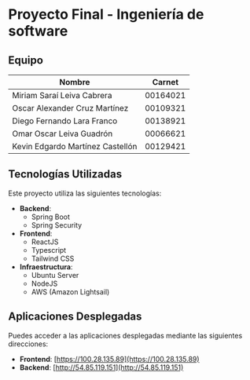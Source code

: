 # Proyecto Final - Ingeniería de software

## Equipo

| Nombre                             | Carnet    |
|------------------------------------|-----------|
| Miriam Saraí Leiva Cabrera         | 00164021  |
| Oscar Alexander Cruz Martínez      | 00109321  |
| Diego Fernando Lara Franco         | 00138921  |
| Omar Oscar Leiva Guadrón           | 00066621  |
| Kevin Edgardo Martínez Castellón   | 00129421  |

## Tecnologías Utilizadas

Este proyecto utiliza las siguientes tecnologías:

- **Backend**:
  - Spring Boot
  - Spring Security
- **Frontend**:
  - ReactJS
  - Typescript
  - Tailwind CSS
- **Infraestructura**:
  - Ubuntu Server
  - NodeJS
  - AWS (Amazon Lightsail)

## Aplicaciones Desplegadas

Puedes acceder a las aplicaciones desplegadas mediante las siguientes direcciones:

- **Frontend**: [https://100.28.135.89](https://100.28.135.89)
- **Backend**: [http://54.85.119.151](http://54.85.119.151)
